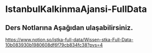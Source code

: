# IstanbulKalkinmaAjansi-FullData
## Ders Notlarına Aşağıdan ulaşabilirsiniz.
 https://www.notion.so/istka-full-data/Wissen-stka-Full-Data-10b083930b1980608df6f79cb834fc38?pvs=4
